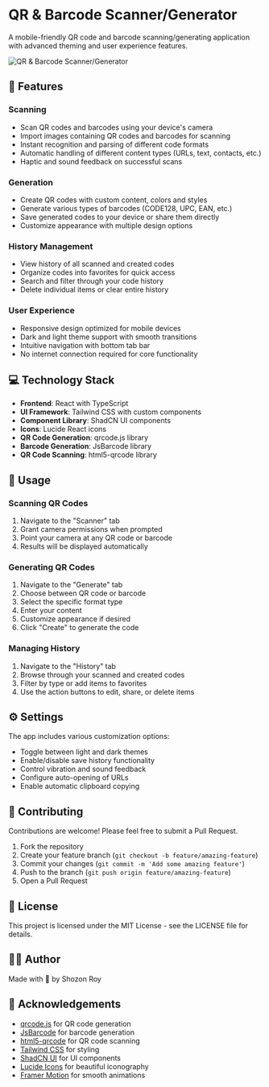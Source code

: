 # QR & Barcode Scanner/Generator

A mobile-friendly QR code and barcode scanning/generating application with advanced theming and user experience features.

![QR & Barcode Scanner/Generator](#)

## 📱 Features

### Scanning 
- Scan QR codes and barcodes using your device's camera
- Import images containing QR codes and barcodes for scanning
- Instant recognition and parsing of different code formats
- Automatic handling of different content types (URLs, text, contacts, etc.)
- Haptic and sound feedback on successful scans

### Generation
- Create QR codes with custom content, colors and styles
- Generate various types of barcodes (CODE128, UPC, EAN, etc.)
- Save generated codes to your device or share them directly
- Customize appearance with multiple design options

### History Management
- View history of all scanned and created codes
- Organize codes into favorites for quick access
- Search and filter through your code history
- Delete individual items or clear entire history

### User Experience
- Responsive design optimized for mobile devices
- Dark and light theme support with smooth transitions
- Intuitive navigation with bottom tab bar
- No internet connection required for core functionality

## 💻 Technology Stack

- **Frontend**: React with TypeScript
- **UI Framework**: Tailwind CSS with custom components
- **Component Library**: ShadCN UI components
- **Icons**: Lucide React icons
- **QR Code Generation**: qrcode.js library
- **Barcode Generation**: JsBarcode library
- **QR Code Scanning**: html5-qrcode library


## 🚀 Usage

### Scanning QR Codes
1. Navigate to the "Scanner" tab
2. Grant camera permissions when prompted
3. Point your camera at any QR code or barcode
4. Results will be displayed automatically

### Generating QR Codes
1. Navigate to the "Generate" tab
2. Choose between QR code or barcode
3. Select the specific format type
4. Enter your content
5. Customize appearance if desired
6. Click "Create" to generate the code

### Managing History
1. Navigate to the "History" tab
2. Browse through your scanned and created codes
3. Filter by type or add items to favorites
4. Use the action buttons to edit, share, or delete items

## ⚙️ Settings

The app includes various customization options:
- Toggle between light and dark themes
- Enable/disable save history functionality
- Control vibration and sound feedback
- Configure auto-opening of URLs
- Enable automatic clipboard copying

## 🤝 Contributing

Contributions are welcome! Please feel free to submit a Pull Request.

1. Fork the repository
2. Create your feature branch (`git checkout -b feature/amazing-feature`)
3. Commit your changes (`git commit -m 'Add some amazing feature'`)
4. Push to the branch (`git push origin feature/amazing-feature`)
5. Open a Pull Request

## 📄 License

This project is licensed under the MIT License - see the LICENSE file for details.

## 👨‍💻 Author

Made with 💖 by Shozon Roy

## 🙏 Acknowledgements

- [qrcode.js](https://github.com/davidshimjs/qrcodejs) for QR code generation
- [JsBarcode](https://github.com/lindell/JsBarcode) for barcode generation
- [html5-qrcode](https://github.com/mebjas/html5-qrcode) for QR code scanning
- [Tailwind CSS](https://tailwindcss.com/) for styling
- [ShadCN UI](https://ui.shadcn.com/) for UI components
- [Lucide Icons](https://lucide.dev/) for beautiful iconography
- [Framer Motion](https://www.framer.com/motion/) for smooth animations
